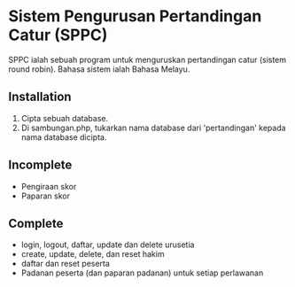 # Sistem Pengurusan Pertandingan Catur (SPPC)

SPPC ialah sebuah program untuk menguruskan pertandingan catur (sistem round robin). Bahasa sistem ialah Bahasa Melayu.

## Installation

1. Cipta sebuah database.
2. Di sambungan.php, tukarkan nama database dari 'pertandingan' kepada nama database dicipta.

## Incomplete
- Pengiraan skor
- Paparan skor

## Complete
- login, logout, daftar, update dan delete urusetia
- create, update, delete, dan reset hakim
- daftar dan reset peserta
- Padanan peserta (dan paparan padanan) untuk setiap perlawanan